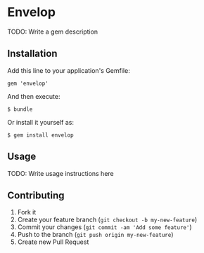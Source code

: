 # Envelop

TODO: Write a gem description

## Installation

Add this line to your application's Gemfile:

    gem 'envelop'

And then execute:

    $ bundle

Or install it yourself as:

    $ gem install envelop

## Usage

TODO: Write usage instructions here

## Contributing

1. Fork it
2. Create your feature branch (`git checkout -b my-new-feature`)
3. Commit your changes (`git commit -am 'Add some feature'`)
4. Push to the branch (`git push origin my-new-feature`)
5. Create new Pull Request
